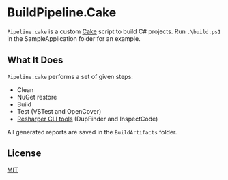 # BuildPipeline.Cake

`Pipeline.cake` is a custom [Cake](http://cakebuild.net/) script to build C# projects. Run `.\build.ps1` in the SampleApplication folder for an example.

## What It Does

`Pipeline.cake` performs a set of given steps:

- Clean
- NuGet restore
- Build
- Test (VSTest and OpenCover)
- [Resharper CLI tools](https://www.jetbrains.com/resharper/features/command-line.html) (DupFinder and InspectCode)

All generated reports are saved in the `BuildArtifacts` folder.

## License

[MIT](http://opensource.org/licenses/MIT)
